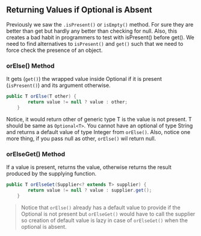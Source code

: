 ## Returning Values if Optional is Absent
Previously we saw the `.isPresent()` or `isEmpty()` method. For sure they are better than get 
but hardly any better than checking for null. Also, this creates a bad habit in programmers to test with isPresent() before get(). We need to find alternatives to `isPresent()` and `get()` such that we need to force check the presence of an object.

### orElse() Method
It gets (`get()`) the wrapped value inside Optional if it is present (`isPresent()`) and its argument otherwise. 

```java
public T orElse(T other) {
        return value != null ? value : other;
    }
```
Notice, it would return other of generic type T is the value is not present. T should be same as `Optional<T>`. You cannot have an optional of type String and returns a default value of type Integer from `orElse()`. Also, notice one more thing, if you pass null as other, `orElse()` wil return null.

### orElseGet() Method
If a value is present, returns the value, otherwise returns the result produced by the supplying function.

```java
public T orElseGet(Supplier<? extends T> supplier) {
        return value != null ? value : supplier.get();
    }
```

> Notice that `orElse()` already has a default value to provide if the Optional is not present but `orElseGet()` would have to call the supplier so creation of default value is lazy in case of `orElseGet()` when the optional is absent.
